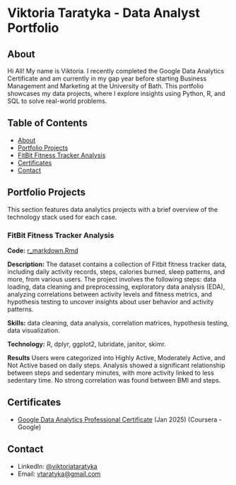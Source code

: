 # Viktoria Taratyka - Data Analyst Portfolio
## About
Hi All! My name is Viktoria. I recently completed the Google Data Analytics Certificate and am currently in my gap year before starting Business Management and Marketing at the University of Bath. This portfolio showcases my data projects, where I explore insights using Python, R, and SQL to solve real-world problems. 

## Table of Contents
- [About](https://github.com/viktoriataratyka/Viktoria-Taratyka---Data-Analyst-Portfolio/blob/main/README.md#about)
- [Portfolio Projects](https://github.com/viktoriataratyka/Viktoria-Taratyka---Data-Analyst-Portfolio/blob/main/README.md#portfolio-projects)
- [FitBit Fitness Tracker Analysis](https://github.com/viktoriataratyka/Viktoria-Taratyka---Data-Analyst-Portfolio/blob/main/README.md#fitbit-fitness-tracker-analysis)
- [Certificates](https://github.com/viktoriataratyka/Viktoria-Taratyka---Data-Analyst-Portfolio/blob/main/README.md#certificates)
- [Contact](https://github.com/viktoriataratyka/Viktoria-Taratyka---Data-Analyst-Portfolio/blob/main/README.md#contact)

## Portfolio Projects
This section features data analytics projects with a brief overview of the technology stack used for each case.

### FitBit Fitness Tracker Analysis
**Code:** [r_markdown.Rmd](https://github.com/viktoriataratyka/Viktoria-Taratyka---Data-Analyst-Portfolio/blob/main/r%20markdown.Rmd)

**Description:** The dataset contains a collection of Fitbit fitness tracker data, including daily activity records, steps, calories burned, sleep patterns, and more, from various users. The project involves the following steps: data loading, data cleaning and preprocessing, exploratory data analysis (EDA), analyzing correlations between activity levels and fitness metrics, and hypothesis testing to uncover insights about user behavior and activity patterns.

**Skills:** data cleaning, data analysis, correlation matrices, hypothesis testing, data visualization.

**Technology:** R, dplyr, ggplot2, lubridate, janitor, skimr.

**Results** Users were categorized into Highly Active, Moderately Active, and Not Active based on daily steps. Analysis showed a significant relationship between steps and sedentary minutes, with more activity linked to less sedentary time. No strong correlation was found between BMI and steps.

## Certificates
- [Google Data Analytics Professional Certificate](https://coursera.org/share/8f6163bb8e960c57e1222316a095d54f) (Jan 2025) (Coursera - Google) 
## Contact
- LinkedIn: [@viktoriataratyka](https://linkedin.com/in/viktoria-taratyka-996807290/)
- Email: vtaratyka@gmail.com

